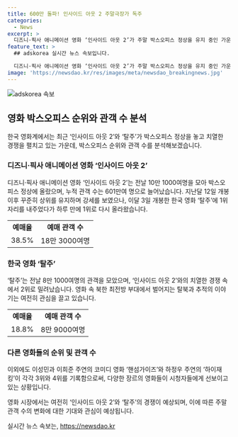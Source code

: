 ```yaml
---
title: 600만 돌파! 인사이드 아웃 2 주말극장가 독주
categories:
  - News
excerpt: >
  디즈니·픽사 애니메이션 영화 ‘인사이드 아웃 2’가 주말 박스오피스 정상을 유지 중인 가운데, 한국 영화 ‘탈주’가 힘을 모으고 있다. ‘인사이드 아웃 2’는 전날 10만 1000여명을 모아 누적 관객 수 601만여 명으로 1위를 유지하며 강세를 보이고 있고, ‘탈주’는 전날 8만 1000여명의 관객을 모았지만 2위로 밀려났다. 두 영화는 예매율에서도 격렬한 경쟁을 보이고 있으며, 코미디 영화 ‘핸섬가이즈’와 ‘하이재킹’도 각각 3위와 4위를 기록하며 박스오피스를 뜨겁게 달구고 있다.
feature_text: >
  ## adskorea 실시간 뉴스 속보입니다.

  디즈니·픽사 애니메이션 영화 ‘인사이드 아웃 2’가 주말 박스오피스 정상을 유지 중인 가운데, 한국 영화 ‘탈주’가 힘을 모으고 있다. ‘인사이드 아웃 2’는 전날 10만 1000여명을 모아 누적 관객 수 601만여 명으로 1위를 유지하며 강세를 보이고 있고, ‘탈주’는 전날 8만 1000여명의 관객을 모았지만 2위로 밀려났다. 두 영화는 예매율에서도 격렬한 경쟁을 보이고 있으며, 코미디 영화 ‘핸섬가이즈’와 ‘하이재킹’도 각각 3위와 4위를 기록하며 박스오피스를 뜨겁게 달구고 있다.
image: 'https://newsdao.kr/res/images/meta/newsdao_breakingnews.jpg'
---
```


<p><img src="https://newsdao.kr/res/images/meta/newsdao_breakingnews.jpg" alt="adskorea 속보" /></p>

<h2 data-ke-size="size26">영화 박스오피스 순위와 관객 수 분석</h2>

<p data-ke-size="size16">한국 영화계에서는 최근 ‘인사이드 아웃 2’와 ‘탈주’가 박스오피스 정상을 놓고 치열한 경쟁을 펼치고 있는 가운데, 박스오피스 순위와 관객 수를 분석해보겠습니다. </p>

<h3>디즈니·픽사 애니메이션 영화 ‘인사이드 아웃 2’</h3>

<p data-ke-size="size16">디즈니·픽사 애니메이션 영화 ‘인사이드 아웃 2’는 전날 10만 1000여명을 모아 박스오피스 정상에 올랐으며, 누적 관객 수는 601만여 명으로 늘어났습니다. 지난달 12일 개봉 이후 꾸준히 상위를 유지하며 강세를 보였으나, 이달 3일 개봉한 한국 영화 ‘탈주’에 1위 자리를 내주었다가 하루 만에 1위로 다시 올라왔습니다.</p>

<table>
  <tr>
    <td style="text-align: center; height: 17px;"><b>예매율</b></td>
    <td style="text-align: center; height: 17px;"><b>예매 관객 수</b></td>
  </tr>
  <tr>
    <td style="text-align: center; height: 17px;">38.5%</td>
    <td style="text-align: center; height: 17px;">18만 3000여명</td>
  </tr>
</table>

<h3>한국 영화 ‘탈주’</h3>

<p data-ke-size="size16">‘탈주’는 전날 8만 1000여명의 관객을 모았으며, ‘인사이드 아웃 2’와의 치열한 경쟁 속에서 2위로 밀려났습니다. 영화 속 북한 최전방 부대에서 벌어지는 탈북과 추적의 이야기는 여전히 관심을 끌고 있습니다.</p>

<table>
  <tr>
    <td style="text-align: center; height: 17px;"><b>예매율</b></td>
    <td style="text-align: center; height: 17px;"><b>예매 관객 수</b></td>
  </tr>
  <tr>
    <td style="text-align: center; height: 17px;">18.8%</td>
    <td style="text-align: center; height: 17px;">8만 9000여명</td>
  </tr>
</table>

<h3>다른 영화들의 순위 및 관객 수</h3>

<p data-ke-size="size16">이외에도 이성민과 이희준 주연의 코미디 영화 ‘핸섬가이즈’와 하정우 주연의 ‘하이재킹’이 각각 3위와 4위를 기록함으로써, 다양한 장르의 영화들이 시청자들에게 선보이고 있는 상황입니다.</p>

<p data-ke-size="size16">영화 시장에서는 여전히 ‘인사이드 아웃 2’와 ‘탈주’의 경쟁이 예상되며, 이에 따른 주말 관객 수의 변화에 대한 기대와 관심이 예상됩니다.</p>
실시간 뉴스 속보는, <a href="https://newsdao.kr" rel="dofollow">https://newsdao.kr</a>


